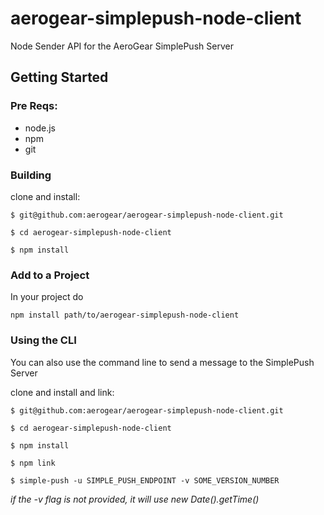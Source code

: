 # aerogear-simplepush-node-client

Node Sender API for the AeroGear SimplePush Server

## Getting Started

### Pre Reqs:
* node.js
* npm
* git

### Building

clone and install:

    $ git@github.com:aerogear/aerogear-simplepush-node-client.git

    $ cd aerogear-simplepush-node-client

    $ npm install

### Add to a Project

In your project do

    npm install path/to/aerogear-simplepush-node-client

### Using the CLI

You can also use the command line to send a message to the SimplePush Server

clone and install and link:

    $ git@github.com:aerogear/aerogear-simplepush-node-client.git

    $ cd aerogear-simplepush-node-client

    $ npm install

    $ npm link

    $ simple-push -u SIMPLE_PUSH_ENDPOINT -v SOME_VERSION_NUMBER

_if the -v flag is not provided, it will use new Date().getTime()_
